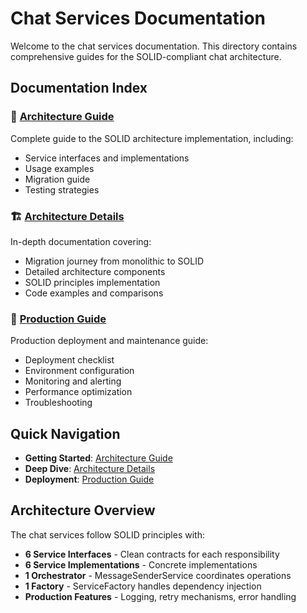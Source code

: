 # Chat Services Documentation

Welcome to the chat services documentation. This directory contains comprehensive guides for the SOLID-compliant chat architecture.

## Documentation Index

### 📖 [Architecture Guide](./README.md)
Complete guide to the SOLID architecture implementation, including:
- Service interfaces and implementations
- Usage examples
- Migration guide
- Testing strategies

### 🏗️ [Architecture Details](./ARCHITECTURE.md)
In-depth documentation covering:
- Migration journey from monolithic to SOLID
- Detailed architecture components
- SOLID principles implementation
- Code examples and comparisons

### 🚀 [Production Guide](./PRODUCTION.md)
Production deployment and maintenance guide:
- Deployment checklist
- Environment configuration
- Monitoring and alerting
- Performance optimization
- Troubleshooting

## Quick Navigation

- **Getting Started**: [Architecture Guide](./README.md)
- **Deep Dive**: [Architecture Details](./ARCHITECTURE.md)
- **Deployment**: [Production Guide](./PRODUCTION.md)

## Architecture Overview

The chat services follow SOLID principles with:

- **6 Service Interfaces** - Clean contracts for each responsibility
- **6 Service Implementations** - Concrete implementations
- **1 Orchestrator** - MessageSenderService coordinates operations
- **1 Factory** - ServiceFactory handles dependency injection
- **Production Features** - Logging, retry mechanisms, error handling 